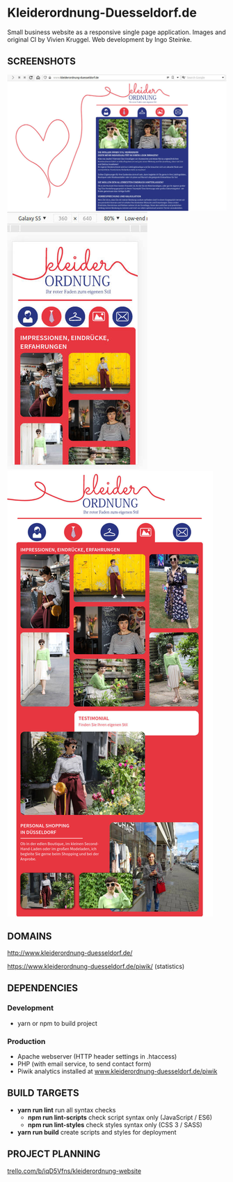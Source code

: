 # Kleiderordnung-Duesseldorf.de

Small business website as a responsive single page application.
Images and original CI by Vivien Kruggel.
Web development by Ingo Steinke.

## SCREENSHOTS

![Screenshot intro on broad landscape screen](material/screenshot-broad-landscape.jpg)
![Screenshot mobile (emulated Galaxy S5)](material/screenshot-mobile.jpg)
![Screenshot gallery page](material/screenshot-gallery.jpg)

## DOMAINS

http://www.kleiderordnung-duesseldorf.de/

https://www.kleiderordnung-duesseldorf.de/piwik/ (statistics)

## DEPENDENCIES

### Development
* yarn or npm to build project

### Production
* Apache webserver (HTTP header settings in .htaccess)
* PHP (with email service, to send contact form)
* Piwik analytics installed at www.kleiderordnung-duesseldorf.de/piwik

## BUILD TARGETS

* **yarn run lint** run all syntax checks
  * **npm run lint-scripts** check script syntax only (JavaScript / ES6)
  * **npm run lint-styles**  check styles syntax only (CSS 3 / SASS)
* **yarn run build** create scripts and styles for deployment

## PROJECT PLANNING

[trello.com/b/iqD5Vfns/kleiderordnung-website](https://trello.com/b/iqD5Vfns/kleiderordnung-website)
